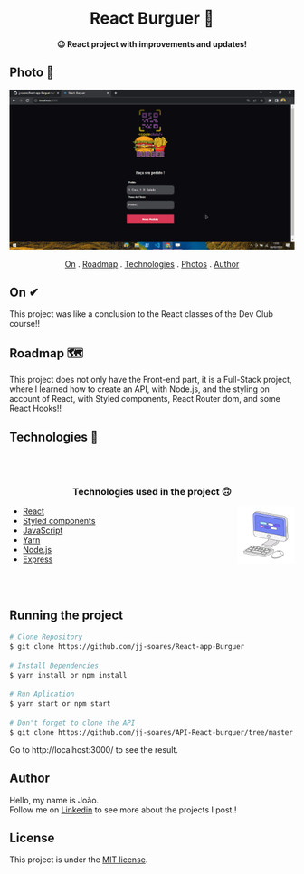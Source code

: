 <h1 align="center">
    React Burguer 🍔
</h1>

<h4 align="center">
  😉 React project with improvements and updates!
</h4>


## Photo 🎴
   <div align='center' >
   <img src="./src/assets/Burguer.gif"  >
 
   </div>
   



<p align="center">   
   <a href="#on">On</a> .
   <a href="#roadmap">Roadmap</a> .
   <a href="#technologies">Technologies</a> .
   <a href="#photos">Photos</a> . 
   <a href="#author">Author</a> 
   
 </p>


   
 ## On ✔
     
   <p>This project was like a conclusion to the React classes of the Dev Club course!!</p>
   
   
   
 ## Roadmap  🗺
   
   
   <p>This project does not only have the Front-end part, it is a Full-Stack project, where I learned how to create an API, with Node.js, and the styling on account of React, with Styled components, React Router dom, and some React Hooks!!</p>
   
   
 ## Technologies 🚀

 <br>
 <br>
   
   <h3 align="center"> Technologies used in the project 🙃 </h3>
   
   <img src='./public/readme-assets/computer1.gif' alt='gif-de-computador' align='right' width='20%'/>

- [React](https://pt-br.reactjs.org/)  
- [Styled components](https://styled-components.com/)  
- [JavaScript](https://www.javascript.com/)
- [Yarn](https://yarnpkg.com/)  
- [Node.js](https://nodejs.org/en/)  
- [Express](https://expressjs.com/pt-br/)  
 
<br>
<br>

## Running the project

```bash
# Clone Repository
$ git clone https://github.com/jj-soares/React-app-Burguer

# Install Dependencies
$ yarn install or npm install

# Run Aplication
$ yarn start or npm start 

# Don't forget to clone the API
$ git clone https://github.com/jj-soares/API-React-burguer/tree/master

```
Go to http://localhost:3000/ to see the result.

## Author
   <p> Hello, my name is João. <br> Follow me on <a href="https://www.linkedin.com/in/joaosoaressilva/" target="_blank">Linkedin</a> to see more about the projects I post.!</p>

## License 

This project is under the [MIT license](./LICENSE).


   
